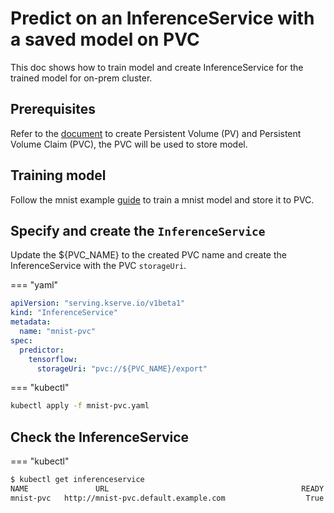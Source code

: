 
# Predict on an InferenceService with a saved model on PVC

This doc shows how to train model and create InferenceService for the trained model for on-prem cluster.

## Prerequisites

Refer to the [document](https://kubernetes.io/docs/concepts/storage/persistent-volumes/) to create Persistent Volume (PV) and Persistent Volume Claim (PVC), the PVC will be used to store model.

## Training model

Follow the mnist example [guide](https://github.com/kubeflow/fairing/blob/master/examples/mnist/mnist_e2e_on_prem.ipynb) to train a mnist model and store it to PVC.

## Specify and create the `InferenceService`

Update the ${PVC_NAME} to the created PVC name and create the InferenceService with the PVC `storageUri`. 

=== "yaml"
```yaml
apiVersion: "serving.kserve.io/v1beta1"
kind: "InferenceService"
metadata:
  name: "mnist-pvc"
spec:
  predictor:
    tensorflow:
      storageUri: "pvc://${PVC_NAME}/export"
```

=== "kubectl"
```bash
kubectl apply -f mnist-pvc.yaml
```

## Check the InferenceService

=== "kubectl"
```bash
$ kubectl get inferenceservice
NAME               URL                                           READY   PREV   LATEST   PREVROLLEDOUTREVISION   LATESTREADYREVISION                        AGE
mnist-pvc   http://mnist-pvc.default.example.com                  True           100                              mnist-pvc-predictor-default-00001   1m
```
